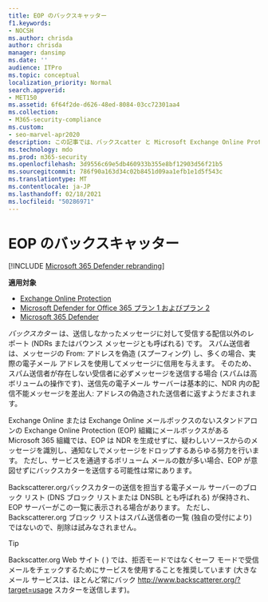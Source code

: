 ```yaml
---
title: EOP のバックスキャッター
f1.keywords:
- NOCSH
ms.author: chrisda
author: chrisda
manager: dansimp
ms.date: ''
audience: ITPro
ms.topic: conceptual
localization_priority: Normal
search.appverid:
- MET150
ms.assetid: 6f64f2de-d626-48ed-8084-03cc72301aa4
ms.collection:
- M365-security-compliance
ms.custom:
- seo-marvel-apr2020
description: この記事では、バックスcatter と Microsoft Exchange Online Protection (EOP) について学習します。
ms.technology: mdo
ms.prod: m365-security
ms.openlocfilehash: 3d9556c69e5db460933b355e8bf12903d56f21b5
ms.sourcegitcommit: 786f90a163d34c02b8451d09aa1efb1e1d5f543c
ms.translationtype: MT
ms.contentlocale: ja-JP
ms.lasthandoff: 02/18/2021
ms.locfileid: "50286971"
---
```

# <a name="backscatter-in-eop"></a>EOP のバックスキャッター

[!INCLUDE [Microsoft 365 Defender rebranding](../includes/microsoft-defender-for-office.md)]

**適用対象**
- [Exchange Online Protection](exchange-online-protection-overview.md)
- [Microsoft Defender for Office 365 プラン 1 およびプラン 2](office-365-atp.md)
- [Microsoft 365 Defender](../mtp/microsoft-threat-protection.md)

*バックスカター* は、送信しなかったメッセージに対して受信する配信以外のレポート (NDRs またはバウンス メッセージとも呼ばれる) です。 スパム送信者は、メッセージの From: アドレスを偽造 (スプーフィング) し、多くの場合、実際の電子メール アドレスを使用してメッセージに信用を与えます。 そのため、スパム送信者が存在しない受信者に必ずメッセージを送信する場合 (スパムは高ボリュームの操作です)、送信先の電子メール サーバーは基本的に、NDR 内の配信不能メッセージを差出人: アドレスの偽造された送信者に返すようだまされます。

Exchange Online または Exchange Online メールボックスのないスタンドアロンの Exchange Online Protection (EOP) 組織にメールボックスがある Microsoft 365 組織では、EOP は NDR を生成せずに、疑わしいソースからのメッセージを識別し、通知なしでメッセージをドロップするあらゆる努力を行います。 ただし、サービスを通過するボリューム メールの数が多い場合、EOP が意図せずにバックスカターを送信する可能性は常にあります。

Backscatterer.orgバックスカターの送信を担当する電子メール サーバーのブロック リスト (DNS ブロック リストまたは DNSBL とも呼ばれる) が保持され、EOP サーバーがこの一覧に表示される場合があります。 ただし、Backscatterer.org ブロック リストはスパム送信者の一覧 (独自の受付により) ではないので、削除は試みなされません。

> [!TIP]
> Backscatter.org Web サイト ( ) では、拒否モードではなくセーフ モードで受信メールをチェックするためにサービスを使用することを推奨しています (大きなメール サービスは、ほとんど常にバック <http://www.backscatterer.org/?target=usage> スカターを送信します)。
